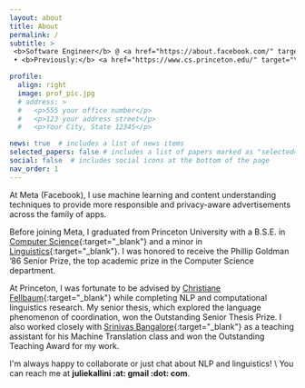 ```yaml
---
layout: about
title: About
permalink: /
subtitle: >
 <b>Software Engineer</b> @ <a href="https://about.facebook.com/" target="\_blank">Meta</a>
 • <b>Previously:</b> <a href="https://www.cs.princeton.edu/" target="\_blank">Princeton CS</a>

profile:
  align: right
  image: prof_pic.jpg
  # address: >
  #   <p>555 your office number</p>
  #   <p>123 your address street</p>
  #   <p>Your City, State 12345</p>

news: true  # includes a list of news items
selected_papers: false # includes a list of papers marked as "selected={true}"
social: false  # includes social icons at the bottom of the page
nav_order: 1
---
```


At Meta (Facebook), I use machine learning and content understanding techniques
to provide more responsible and privacy-aware advertisements across the
family of apps.

Before joining Meta, I graduated from Princeton University
with a B.S.E. in
[Computer Science](https://www.cs.princeton.edu/){:target="\_blank"} and
a minor in [Linguistics](https://linguistics.princeton.edu/){:target="\_blank"}.
I was honored to receive the Phillip Goldman ’86 Senior Prize, the top academic prize in
the Computer Science department.

At Princeton, I was fortunate to be advised by [Christiane Fellbaum](https://www.cs.princeton.edu/people/profile/fellbaum){:target="\_blank"}
while completing NLP and computational linguistics research. My senior thesis, which explored
the language phenomenon of coordination, won the Outstanding Senior Thesis Prize.
I also worked closely with [Srinivas Bangalore](https://www.linkedin.com/in/srinivas-bangalore-3b8868/){:target="\_blank"}
as a teaching assistant for his Machine Translation class and won the
Outstanding Teaching Award for my work.

I'm always happy to collaborate or just chat about NLP and linguistics! \\
You can reach me at **juliekallini :at: gmail :dot: com**.